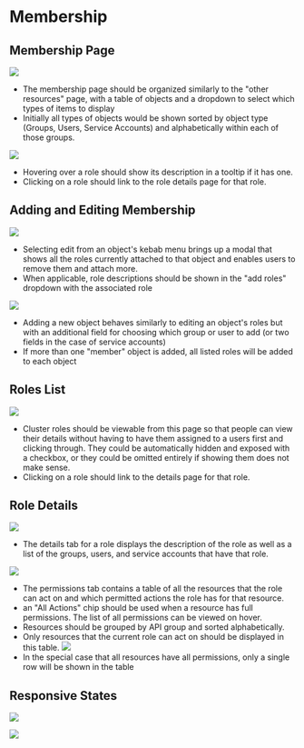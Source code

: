 # Membership

## Membership Page
![](https://redhat.invisionapp.com/static-signed/live-embed/14678702/277164988/5/latest/6OZFnCR4v0QtzC6YQnJo790lEJAKKsxn42Oth8cJQA9ZlEXC8iLLVE1ObKFGMBEQzlEYjiNgjVVJYHWoj3FWygWaQlE/membership-1-2x.png)
  - The membership page should be organized similarly to the "other resources" page, with a table of objects and a dropdown to select which types of items to display
  - Initially all types of objects would be shown sorted by object type (Groups, Users, Service Accounts) and alphabetically within each of those groups.

![](https://redhat.invisionapp.com/static-signed/live-embed/14678702/277164986/3/latest/KE78KlElDOGxKLLaLE53HYdlEw32qZW9JHGD4clEnRrm6h5QlEB74DkSohUeV5y2lEIQhwLleaLICHfkJMINKOZ2VLQlE/membership-3-2x.png)
  - Hovering over a role should show its description in a tooltip if it has one.
  - Clicking on a role should link to the role details page for that role.

## Adding and Editing Membership
![](https://redhat.invisionapp.com/static-signed/live-embed/14678702/277164987/3/latest/jwmd75sLQOjixgJ4TilEHkU9UxbB7kbqoWbNONa6yDEEbQMLPG4WYesBukK7Y11kcsm6jNpBWNj3jSD5UqzcTbAlE/membership-4-2x.png)
  - Selecting edit from an object's kebab menu brings up a modal that shows all the roles currently attached to that object and enables users to remove them and attach more.
  - When applicable, role descriptions should be shown in the "add roles" dropdown with the associated role

![](https://redhat.invisionapp.com/static-signed/live-embed/14678702/277164985/3/latest/Jhon0qLYlEeyp9etVI71ZeDXMY16lE0Qv0FDhgFI9IJghnaP8YYhb2zulULBok0zb7C5GiOJ6JeGCTtV7Q1AXYjglE/membership-5-2x.png)
  - Adding a new object behaves similarly to editing an object's roles but with an additional field for choosing which group or user to add (or two fields in the case of service accounts)
  - If more than one "member" object is added, all listed roles will be added to each object

## Roles List
![](https://redhat.invisionapp.com/static-signed/live-embed/14678702/278002331/1/latest/vYEyS5r4Eac8uuUNl61ZNC7pH3B3hLY8SwU12laLirR0JtSVn07FKlEj9A2WPGtUnylrt5zk3AnvlA3lQE8x4AlE/membership-9-2x.png)
  - Cluster roles should be viewable from this page so that people can view their details without having to have them assigned to a users first and clicking through. They could be automatically hidden and exposed with a checkbox, or they could be omitted entirely if showing them does not make sense.
  - Clicking on a role should link to the details page for that role.


## Role Details
![](https://redhat.invisionapp.com/static-signed/live-embed/14678702/277164991/4/latest/TuHaWwq4fb3hSw08huTa8NtrGjm8HFqmx3GzB973O7WmYD4GniVZYwJwXtrYqxVYc7kBFy2jVvQjlENZ3Ru5PkAlE/membership-6-2x.png)
  - The details tab for a role displays the description of the role as well as a list of the groups, users, and service accounts that have that role.

![](https://redhat.invisionapp.com/static-signed/live-embed/14678702/277164992/4/latest/gMZchDbYpXYCVv9P5DO1cSapENi60KxGAjvzbJV7Vw8eklEkkw1VDqXAW0mYFKXEMjpZhxRbVSUxUF0lfpaRwOQlE/membership-7-2x.png)
  - The permissions tab contains a table of all the resources that the role can act on and which permitted actions the role has for that resource.
  - an "All Actions" chip should be used when a resource has full permissions. The list of all permissions can be viewed on hover.
  - Resources should be grouped by API group and sorted alphabetically.
  - Only resources that the current role can act on should be displayed in this table.
![](https://redhat.invisionapp.com/static-signed/live-embed/14678702/282362985/3/latest/WKulE8GE5xO6KAWNigk1y9VUZrI23HY2CrxppHNtT0GMvS0ahYHGSEZXDZPmWinP3qIioO9HlEPvpolTfFQsbKewlE/membership-10.png)
  - In the special case that all resources have all permissions, only a single row will be shown in the table

## Responsive States
![](https://redhat.invisionapp.com/static-signed/live-embed/14678702/277164990/5/latest/SovCyHYlOswF9qIzywAmJv4Ead1vi1MoqYtt2VdwSuR8KyEkHkaICwQehgtGdSLWHxzLlEvg9xYibtlmPPBmGOglE/membership-2.png)

![](https://redhat.invisionapp.com/static-signed/live-embed/14678702/277164989/4/latest/thpeAMlEtH5GSMCUDL5fM4ZpAeyvExUaWSjlEuFjdy14i8w8a4DzPhZ2f5lEpPPbITCGqEgshIQg6LslEKAxbVEhxglE/membership-8-2x.png)

